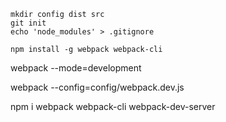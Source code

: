 ```
mkdir config dist src
git init
echo 'node_modules' > .gitignore

npm install -g webpack webpack-cli

```

webpack --mode=development

webpack --config=config/webpack.dev.js

npm i webpack webpack-cli webpack-dev-server